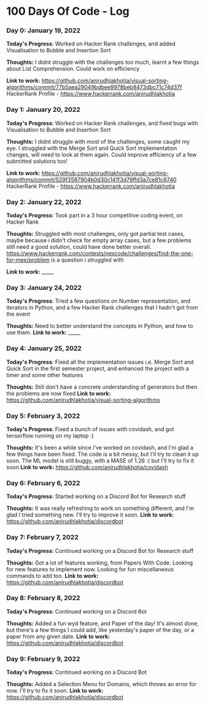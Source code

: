 # 100 Days Of Code - Log

### Day 0: January 19, 2022 

**Today's Progress**: Worked on Hacker Rank challenges, and added Visualisation to Bubble and Insertion Sort

**Thoughts:** I didnt struggle with the challenges too much, learnt a few things about List Comprehension. Could work on efficiency 

**Link to work:** https://github.com/anirudhlakhotia/visual-sorting-algorithms/commit/77b5aea29049bdbee9978beb8473dbc71c74d37f
                  HackerRank Profile - https://www.hackerrank.com/anirudhlakhotia 

### Day 1: January 20, 2022 

**Today's Progress**: Worked on Hacker Rank challenges, and fixed bugs with Visualisation to Bubble and Insertion Sort

**Thoughts:** I didnt struggle with most of the challenges, some caught my eye. I struggled with the Merge Sort and Quick Sort implementation changes, will need to look at them again. Could improve efficiency of a few submitted solutions too!

**Link to work:** https://github.com/anirudhlakhotia/visual-sorting-algorithms/commit/529f3587904b0d30c141f3d79ffd3a7ce81c6740
                  HackerRank Profile - https://www.hackerrank.com/anirudhlakhotia
            
### Day 2: January 22, 2022 

**Today's Progress**: Took part in a 3 hour competitive coding event, on Hacker Rank

**Thoughts:** Struggled with most challenges, only got partial test cases, maybe because i didn't check for empty array cases, but a few problems still need a good solution, could have done better overall. 
https://www.hackerrank.com/contests/nexcode/challenges/find-the-one-for-mee/problem is a question i struggled with


**Link to work:** _____
### Day 3: January 24, 2022 

**Today's Progress**: Tried a few questions on Number representation, and iterators in Python, and a few Hacker Rank challenges that I hadn't got from the event

**Thoughts:** Need to better understand the concepts in Python, and how to use them.
**Link to work:** _____
 
### Day 4: January 25, 2022


**Today's Progress**: Fixed all the implementation issues i.e.  Merge Sort and Quick Sort in the first semester project, and enhanced the project with a timer and some other features

**Thoughts:** Still don't have a concrete understanding of generators but then the problems are now fixed
**Link to work:** https://github.com/anirudhlakhotia/visual-sorting-algorithms


### Day 5: February 3, 2022


**Today's Progress**: Fixed a bunch of issues with covidash, and got tensorflow running on my laptop :)

**Thoughts:** It's been a while since I've worked on covidash, and I'm glad a few things have been fixed. The code is a bit messy, but I'll try to clean it up soon. The ML model is still buggy, with a MASE of 1.26 :( but I'll try to fix it soon
**Link to work:** https://github.com/anirudhlakhotia/covidash


### Day 6: February 6, 2022


**Today's Progress**: Started working on a Discord Bot for Research stuff

**Thoughts:** It was really refreshing to work on something different, and I'm glad I tried something new. I'll try to improve it soon.
**Link to work:** https://github.com/anirudhlakhotia/discordbot

### Day 7: February 7, 2022


**Today's Progress**: Continued working on a Discord Bot for Research stuff

**Thoughts:** Got a lot of features working, from Papers With Code. Looking for new features to implement now. Looking for fun miscellaneous commands to add too.
**Link to work:** https://github.com/anirudhlakhotia/discordbot

### Day 8: February 8, 2022


**Today's Progress**: Continued working on a Discord Bot

**Thoughts:** Added a fun wyd feature, and Paper of the day! It's almost done, but there's a few things I could add, like yesterday's paper of the day, or a paper from any given date.
**Link to work:** https://github.com/anirudhlakhotia/discordbot

### Day 9: February 9, 2022


**Today's Progress**: Continued working on a Discord Bot

**Thoughts:** Added a Selection Menu for Domains, which throws an error for now. I'll try to fix it soon.
**Link to work:** https://github.com/anirudhlakhotia/discordbot

